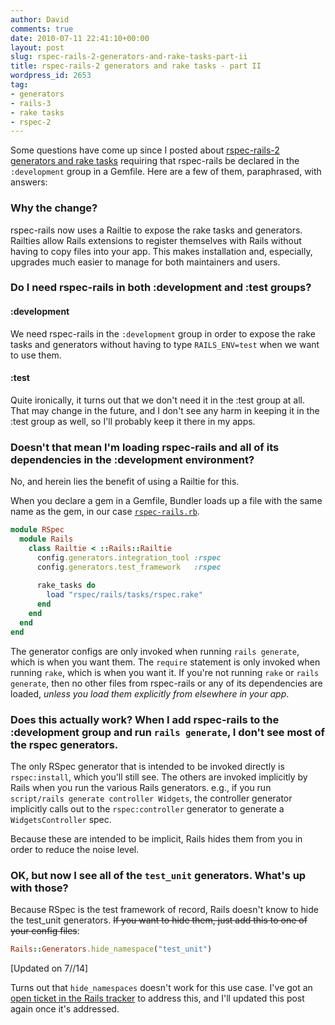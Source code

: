 ```yaml
---
author: David
comments: true
date: 2010-07-11 22:41:10+00:00
layout: post
slug: rspec-rails-2-generators-and-rake-tasks-part-ii
title: rspec-rails-2 generators and rake tasks - part II
wordpress_id: 2653
tag:
- generators
- rails-3
- rake tasks
- rspec-2
---
```


Some questions have come up since I posted about [rspec-rails-2 generators and rake tasks](http://blog.davidchelimsky.net/2010/07/11/rspec-rails-2-generators-and-rake-tasks) requiring that rspec-rails be declared in the `:development` group in a Gemfile. Here are a few of them, paraphrased, with answers:

### Why the change?

rspec-rails now uses a Railtie to expose the rake tasks and generators. Railties allow Rails extensions to register themselves with Rails without having to copy files into your app. This makes installation and, especially, upgrades much easier to manage for both maintainers and users.

### Do I need rspec-rails in both :development and :test groups?

#### :development

We need rspec-rails in the `:development` group in order to expose the rake tasks and generators without having to type `RAILS_ENV=test` when we want to use them.

#### :test

Quite ironically, it turns out that we don't need it in the :test group at all. That may change in the future, and I don't see any harm in keeping it in the :test group as well, so I'll probably keep it there in my apps.

### Doesn't that mean I'm loading rspec-rails and all of its dependencies in the :development environment?

No, and herein lies the benefit of using a Railtie for this.

When you declare a gem in a Gemfile, Bundler loads up a file with the same name as the gem, in our case [`rspec-rails.rb`](http://github.com/rspec/rspec-rails/blob/master/lib/rspec-rails.rb).

```ruby rspec-rails.rb
module RSpec
  module Rails
    class Railtie < ::Rails::Railtie
      config.generators.integration_tool :rspec
      config.generators.test_framework   :rspec
 
      rake_tasks do
        load "rspec/rails/tasks/rspec.rake"
      end
    end
  end
end
```

The generator configs are only invoked when running `rails generate`, which is when you want them.  The `require` statement is only invoked when running `rake`, which is when you want it. If you're not running `rake` or `rails generate`, then no other files from rspec-rails or any of its dependencies are loaded, _unless you load them explicitly from elsewhere in your app_.

### Does this actually work? When I add rspec-rails to the :development group and run `rails generate`, I don't see most of the rspec generators.

The only RSpec generator that is intended to be invoked directly is `rspec:install`, which you'll still see. The others are invoked implicitly by Rails when you run the various Rails generators. e.g., if you run `script/rails generate controller Widgets`, the controller generator implicitly calls out to the `rspec:controller` generator to generate a `WidgetsController` spec.

Because these are intended to be implicit, Rails hides them from you in order to reduce the noise level.

### OK, but now I see all of the `test_unit` generators. What's up with those?

Because RSpec is the test framework of record, Rails doesn't know to hide the
test_unit generators. <strike>If you want to hide them, just add this to one of
your config files</strike>:

```ruby
Rails::Generators.hide_namespace("test_unit")
```

[Updated on 7//14]

Turns out that `hide_namespaces` doesn't work for this use case. I've got an [open ticket in the Rails tracker](https://rails.lighthouseapp.com/projects/8994/tickets/5111) to address this, and I'll updated this post again once it's addressed.

